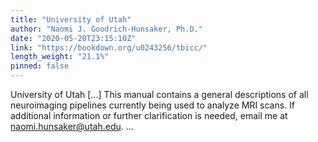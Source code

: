 ```yaml
---
title: "University of Utah"
author: "Naomi J. Goodrich-Hunsaker, Ph.D."
date: "2020-05-20T23:15:10Z"
link: "https://bookdown.org/u0243256/tbicc/"
length_weight: "21.1%"
pinned: false
---
```


University of Utah [...] This manual contains a general descriptions of all neuroimaging pipelines currently being used to analyze MRI scans. If additional information or further clarification is needed, email me at naomi.hunsaker@utah.edu. ...
